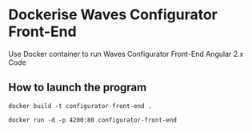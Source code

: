 # Dockerise Waves Configurator Front-End
Use Docker container to run Waves Configurator Front-End Angular 2.x Code

## How to launch the program

```docker build -t configurator-front-end .```

```docker run -d -p 4200:80 configurator-front-end```


